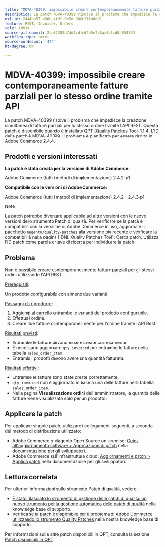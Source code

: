 ```yaml
---
title: "MDVA-40399: impossibile creare contemporaneamente fatture parziali per lo stesso ordine tramite API"
description: La patch MDVA-40399 risolve il problema che impedisce la creazione simultanea di fatture parziali per lo stesso ordine tramite l'API REST. Questa patch è disponibile quando è installato [Quality Patches Tool (QPT)](https://experienceleague.adobe.com/it/docs/commerce-operations/upgrade-guide/patches/overview) 1.1.4. L'ID della patch è MDVA-40399. Il problema è pianificato per essere risolto in Adobe Commerce 2.4.4.
exl-id: 2444ba57-b30b-4fdf-9e5d-988cf7fa8dd1
feature: REST, Invoices, Orders
role: Admin
source-git-commit: 2aeb2355b74d1cdfc62b5e7c5aa04fcd0a654733
workflow-type: tm+mt
source-wordcount: '444'
ht-degree: 0%

---
```


# MDVA-40399: impossibile creare contemporaneamente fatture parziali per lo stesso ordine tramite API

La patch MDVA-40399 risolve il problema che impedisce la creazione simultanea di fatture parziali per lo stesso ordine tramite l&#39;API REST. Questa patch è disponibile quando è installato [QPT (Quality Patches Tool)](https://experienceleague.adobe.com/it/docs/commerce-operations/upgrade-guide/patches/overview) 1.1.4. L&#39;ID della patch è MDVA-40399. Il problema è pianificato per essere risolto in Adobe Commerce 2.4.4.

## Prodotti e versioni interessati

**La patch è stata creata per la versione di Adobe Commerce:**

Adobe Commerce (tutti i metodi di implementazione) 2.4.2-p1

**Compatibile con le versioni di Adobe Commerce:**

Adobe Commerce (tutti i metodi di implementazione) 2.4.2 - 2.4.3-p1

>[!NOTE]
>
>La patch potrebbe diventare applicabile ad altre versioni con le nuove versioni dello strumento Patch di qualità. Per verificare se la patch è compatibile con la versione di Adobe Commerce in uso, aggiornare il pacchetto `magento/quality-patches` alla versione più recente e verificare la compatibilità nella pagina [[!DNL Quality Patches Tool]: Cerca patch](https://experienceleague.adobe.com/tools/commerce-quality-patches/index.html?lang=it). Utilizza l’ID patch come parola chiave di ricerca per individuare la patch.

## Problema

Non è possibile creare contemporaneamente fatture parziali per gli stessi ordini utilizzando l&#39;API REST.

<u>Prerequisiti</u>:

Un prodotto configurabile con almeno due varianti.

<u>Passaggi da riprodurre</u>:

1. Aggiungi al carrello entrambe le varianti del prodotto configurabile.
1. Effettua l’ordine.
1. Creare due fatture contemporaneamente per l&#39;ordine tramite l&#39;API Rest.

<u>Risultati previsti</u>:

* Entrambe le fatture devono essere create correttamente.
* È necessario aggiornare `qty_invoiced` per entrambe le fatture nella tabella `sales_order_item`.
* Entrambi i prodotti devono avere una quantità fatturata.

<u>Risultati effettivi</u>:

* Entrambe le fatture sono state create correttamente.
* `qty_invoiced` non è aggiornato in base a una delle fatture nella tabella `sales_order_item`.
* Nella pagina **Visualizzazione ordini** dell&#39;amministratore, la quantità delle fatture viene visualizzata solo per un prodotto.

## Applicare la patch

Per applicare singole patch, utilizzare i collegamenti seguenti, a seconda del metodo di distribuzione utilizzato:

* Adobe Commerce o Magento Open Source on-premise: [Guida all&#39;aggiornamento software > Applicazione di patch](https://experienceleague.adobe.com/it/docs/commerce-operations/tools/quality-patches-tool/usage) nella documentazione per gli sviluppatori.
* Adobe Commerce sull&#39;infrastruttura cloud: [Aggiornamenti e patch > Applica patch](https://experienceleague.adobe.com/it/docs/commerce-cloud-service/user-guide/develop/upgrade/apply-patches) nella documentazione per gli sviluppatori.

## Lettura correlata

Per ulteriori informazioni sullo strumento Patch di qualità, vedere:

* [È stato rilasciato lo strumento di gestione delle patch di qualità: un nuovo strumento per la gestione automatica delle patch di qualità](/help/announcements/adobe-commerce-announcements/magento-quality-patches-released-new-tool-to-self-serve-quality-patches.md) nella knowledge base di supporto.
* [Verifica se la patch è disponibile per il problema di Adobe Commerce utilizzando lo strumento Quality Patches ](/help/support-tools/patches-available-in-qpt-tool/check-patch-for-magento-issue-with-magento-quality-patches.md) nella nostra knowledge base di supporto.

Per informazioni sulle altre patch disponibili in QPT, consulta la sezione [Patch disponibili in QPT](https://support.magento.com/hc/en-us/sections/360010506631-Patches-available-in-QPT-tool-).
